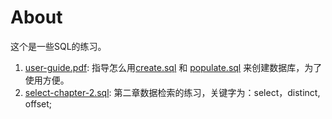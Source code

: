 # About #

这个是一些SQL的练习。

1. [user-guide.pdf](user-guide.pdf): 指导怎么用[create.sql](create.sql) 和 [populate.sql](populate.sql) 来创建数据库，为了使用方便。
2. [select-chapter-2.sql](select-chapter-2.sql): 第二章数据检索的练习，关键字为：select，distinct, offset;
